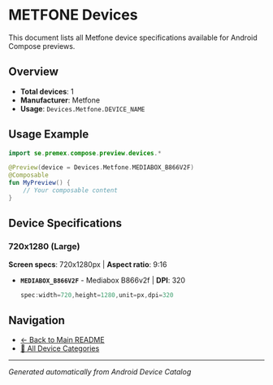 # METFONE Devices

This document lists all Metfone device specifications available for Android Compose previews.

## Overview

- **Total devices**: 1
- **Manufacturer**: Metfone
- **Usage**: `Devices.Metfone.DEVICE_NAME`

## Usage Example

```kotlin
import se.premex.compose.preview.devices.*

@Preview(device = Devices.Metfone.MEDIABOX_B866V2F)
@Composable
fun MyPreview() {
    // Your composable content
}
```

## Device Specifications

### 720x1280 (Large)

**Screen specs**: 720x1280px | **Aspect ratio**: 9:16

- **`MEDIABOX_B866V2F`** - Mediabox B866v2f | **DPI**: 320
  ```kotlin
  spec:width=720,height=1280,unit=px,dpi=320
  ```

## Navigation

- [← Back to Main README](../../README.md)
- [📱 All Device Categories](../README.md)

---
*Generated automatically from Android Device Catalog*
